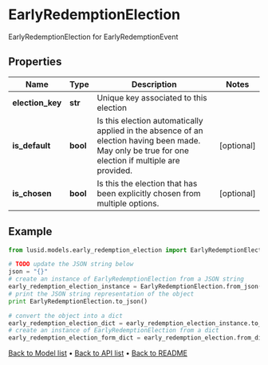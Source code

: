 # EarlyRedemptionElection

EarlyRedemptionElection for EarlyRedemptionEvent

## Properties
Name | Type | Description | Notes
------------ | ------------- | ------------- | -------------
**election_key** | **str** | Unique key associated to this election | 
**is_default** | **bool** | Is this election automatically applied in the absence of an election having been made.  May only be true for one election if multiple are provided. | [optional] 
**is_chosen** | **bool** | Is this the election that has been explicitly chosen from multiple options. | [optional] 

## Example

```python
from lusid.models.early_redemption_election import EarlyRedemptionElection

# TODO update the JSON string below
json = "{}"
# create an instance of EarlyRedemptionElection from a JSON string
early_redemption_election_instance = EarlyRedemptionElection.from_json(json)
# print the JSON string representation of the object
print EarlyRedemptionElection.to_json()

# convert the object into a dict
early_redemption_election_dict = early_redemption_election_instance.to_dict()
# create an instance of EarlyRedemptionElection from a dict
early_redemption_election_form_dict = early_redemption_election.from_dict(early_redemption_election_dict)
```
[Back to Model list](../README.md#documentation-for-models) &#8226; [Back to API list](../README.md#documentation-for-api-endpoints) &#8226; [Back to README](../README.md)


